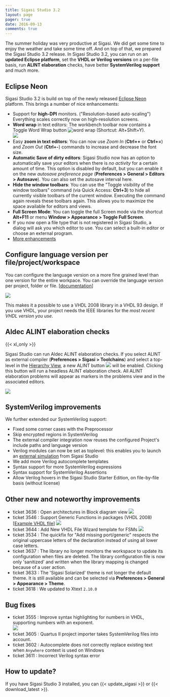 ```yaml
---
title: Sigasi Studio 3.2
layout: page
pager: true
date: 2016-09-13
comments: true
---
```


The summer holiday was very productive at Sigasi. We did get some time to enjoy the weather and take some time off. And on top of that, we prepared the Sigasi Studio 3.2 release.
In Sigasi Studio 3.2, you can run on an **updated Eclipse platform**, set the **VHDL or Verilog versions** on a per-file basis, run **ALINT elaboration** checks, have better **SystemVerilog support** and much more.

## Eclipse Neon

Sigasi Studio 3.2 is build on top of the newly released [Eclipse Neon](https://eclipse.org/neon/) platform. This brings a number of nice enhancements:


- Support for **high-DPI** monitors. ("Resolution-based auto-scaling") Everything scales correctly now on high-resolution screens.
- **Word wrap** in text editors: The workbench toolbar now contains a Toggle Word Wrap button ![word wrap](/img/releasenotes/3.2/wordwrap.png) (Shortcut: Alt+Shift+Y).  
     ![](/img/releasenotes/3.2/word_wrap_editor.png)  
- Easy **zoom in text editors**: You can now use *Zoom In* (**Ctrl++** or **Ctrl+=**) and *Zoom Out* (**Ctrl+-**) commands to increase and decrease the font size.
- **Automatic Save of dirty editors**: Sigasi Studio now has an option to automatically save your editors when there is *no activity* for a certain amount of time. This option is disabled by default, but you can enable it on the new *autosave preference page* (**Preferences > General > Editors > Autosave**). You can also set the autosave interval here.
- **Hide the window toolbars**: You can use the "Toggle visibility of the window toolbars" command (via Quick Access: **Ctrl+3**) to hide all currently visible toolbars of the current window. Executing the command again reveals these toolbars again. This allows you to maximize the space available for editors and views.
- **Full Screen Mode**: You can toggle the full Screen mode via the shortcut **Alt+F11** or menu **Window > Appearance > Toggle Full Screen**.
- If you now open a file type that is not registered in Sigasi Studio, a dialog will ask you which editor to use. You can select a built-in editor or choose an external program.
- [More enhancements](https://www.eclipse.org/eclipse/news/4.6/platform.php)

## Configure language version per file/project/workspace

You can configure the language version on a more fine grained level than one version for the entire workpace. You can override the language version per project, folder or file. \[[documentation](/manual/config#choosing-your-vhdl-and-verilog-version)\]

![](/img/releasenotes/3.2/vhdl_version.png)

This makes it a possible to use a VHDL 2008 library in a VHDL 93 design. If you use VHDL, your project needs the IEEE libraries for the *most recent VHDL version you use*. 


## Aldec ALINT elaboration checks
{{< xl_only >}}

Sigasi Studio can run Aldec ALINT elaboration checks. If you select ALINT as external compiler (**Preferences > Sigasi > Toolchains**) and select a top-level in the [Hierarchy View](/manual/views#hierarchy-view), a new ALINT button ![](/img/releasenotes/3.2/alint_button.png) will be enabled. Clicking this button will run a headless ALINT elaboration check. All ALINT elaboration problems will appear as markers in the problems view and in the associated editors.   

![](/img/releasenotes/3.2/alint.png)

## SystemVerilog improvements

We further extended our SystemVerilog support:

- Fixed some corner cases with the Preprocessor
- Skip encrypted regions in SystemVerilog
- The external compiler integration now reuses the configured Project's include paths and language version
- Verilog modules can now be set as toplevel: this enables you to launch an [external simulation](/manual/tools#launch-simulator) from Sigasi Studio
- We add more Verilog autocomplete templates
- Syntax support for more SystemVerilog expressions
- Syntax support for SystemVerilog Assertions
- Allow Verilog hovers in the Sigasi Studio Starter Edition, on file-by-file basis (without license)


## Other new and noteworthy improvements

- ticket 3636 : Open architectures in Block diagram view
  ![](/img/releasenotes/3.2/block_open_architecture.png)
- ticket 3546 : Support Generic Functions in packages (VHDL 2008) \[[Example VHDL file](3.2/package_generic_functions.vhdl)\]
  ![](/img/releasenotes/3.2/generic_functions.png)
- ticket 3644 : Add New VHDL File Wizard template for FSMs
  ![](/img/releasenotes/3.2/new_fsm.png)
- ticket 3534 : The quickfix for "Add missing port/generic" respects the original uppercase letters of the declaration instead of using all lower case letters.
- ticket 3637 : The library no longer monitors the workspace to update its configuration when files are deleted. The library configuration file is now only 'sanitized' and written when the library mapping is changed because of a user action.
- ticket 3633 : The 'Sigasi Solarized' theme is not longer the default theme. It is still available and can be selected via **Preferences > General > Appearance > Theme**.
- ticket 3618 : We updated to Xtext `2.10.0`

## Bug fixes

- ticket 3555 : Improve syntax highlighting for numbers in VHDL, supporting  numbers with an exponent.  
  ![](/img/releasenotes/3.2/numbers.png)
- ticket 3605 : Quartus II project importer takes SystemVerilog files into account.
- ticket 3602 : Autocomplete does not correctly replace existing text when `Anywhere` context is used on Windows
- ticket 3611 : Incorrect Verilog syntax error

## How to update?

If you have Sigasi Studio 3 installed, you can {{< update_sigasi >}} or {{< download_latest >}}.
